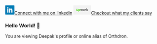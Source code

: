 <a href="https://www.linkedin.com/in/kapoor-deepak/"><img height="30" src="https://raw.githubusercontent.com/orthdron/orthdron/master/icons/linkedin.png">Connect with me on linkedin</a>
<a href="https://www.upwork.com/o/profiles/users/~0135bcf16b648f671e/"><img height="30" src="https://raw.githubusercontent.com/orthdron/orthdron/master/icons/upwork.png">Checkout what my clients say</a>

### Hello World! 👋

You are viewing Deepak's profile or online alias of Orthdron.

